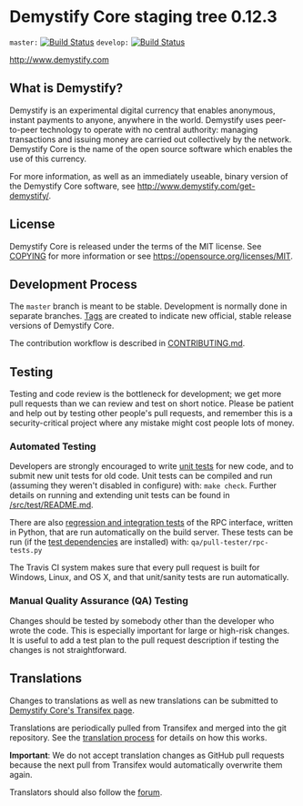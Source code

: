 Demystify Core staging tree 0.12.3
===============================

`master:` [![Build Status](https://travis-ci.org/demystifypay/demystify.svg?branch=master)](https://travis-ci.org/demystifypay/demystify) `develop:` [![Build Status](https://travis-ci.org/demystifypay/demystify.svg?branch=develop)](https://travis-ci.org/demystifypay/demystify/branches)

http://www.demystify.com


What is Demystify?
----------------

Demystify is an experimental digital currency that enables anonymous, instant
payments to anyone, anywhere in the world. Demystify uses peer-to-peer technology
to operate with no central authority: managing transactions and issuing money
are carried out collectively by the network. Demystify Core is the name of the open
source software which enables the use of this currency.

For more information, as well as an immediately useable, binary version of
the Demystify Core software, see http://www.demystify.com/get-demystify/.


License
-------

Demystify Core is released under the terms of the MIT license. See [COPYING](COPYING) for more
information or see https://opensource.org/licenses/MIT.

Development Process
-------------------

The `master` branch is meant to be stable. Development is normally done in separate branches.
[Tags](https://github.com/demystifypay/demystify/tags) are created to indicate new official,
stable release versions of Demystify Core.

The contribution workflow is described in [CONTRIBUTING.md](CONTRIBUTING.md).

Testing
-------

Testing and code review is the bottleneck for development; we get more pull
requests than we can review and test on short notice. Please be patient and help out by testing
other people's pull requests, and remember this is a security-critical project where any mistake might cost people
lots of money.

### Automated Testing

Developers are strongly encouraged to write [unit tests](src/test/README.md) for new code, and to
submit new unit tests for old code. Unit tests can be compiled and run
(assuming they weren't disabled in configure) with: `make check`. Further details on running
and extending unit tests can be found in [/src/test/README.md](/src/test/README.md).

There are also [regression and integration tests](/qa) of the RPC interface, written
in Python, that are run automatically on the build server.
These tests can be run (if the [test dependencies](/qa) are installed) with: `qa/pull-tester/rpc-tests.py`

The Travis CI system makes sure that every pull request is built for Windows, Linux, and OS X, and that unit/sanity tests are run automatically.

### Manual Quality Assurance (QA) Testing

Changes should be tested by somebody other than the developer who wrote the
code. This is especially important for large or high-risk changes. It is useful
to add a test plan to the pull request description if testing the changes is
not straightforward.

Translations
------------

Changes to translations as well as new translations can be submitted to
[Demystify Core's Transifex page](https://www.transifex.com/projects/p/demystify/).

Translations are periodically pulled from Transifex and merged into the git repository. See the
[translation process](doc/translation_process.md) for details on how this works.

**Important**: We do not accept translation changes as GitHub pull requests because the next
pull from Transifex would automatically overwrite them again.

Translators should also follow the [forum](http://www.demystify.com/forum/topic/demystify-worldwide-collaboration.88/).
